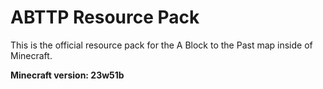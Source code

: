 # ABTTP Resource Pack
This is the official resource pack for the A Block to the Past map inside of Minecraft.

**Minecraft version: 23w51b**
